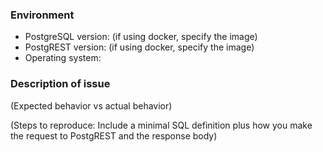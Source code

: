 <!--
Before reporting a bug:
If your database schema has changed while the PostgREST server is running,
send the server a SIGUSR1 signal or restart it(http://postgrest.org/en/stable/admin.html#schema-reloading)
to ensure the schema cache is not stale. This sometimes fixes apparent bugs.
-->
### Environment

* PostgreSQL version: (if using docker, specify the image)
* PostgREST version: (if using docker, specify the image)
* Operating system:

### Description of issue

(Expected behavior vs actual behavior)

(Steps to reproduce: Include a minimal SQL definition plus how you make the request to PostgREST and the response body)
